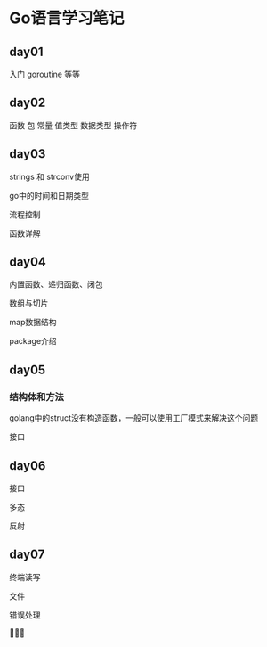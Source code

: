 # Go语言学习笔记

## day01 

入门 goroutine 等等

## day02 

函数 包 常量 值类型 数据类型 操作符

## day03 

strings 和 strconv使用

go中的时间和日期类型

流程控制

函数详解

## day04

内置函数、递归函数、闭包

数组与切片

map数据结构

package介绍

## day05

###  结构体和方法

golang中的struct没有构造函数，一般可以使用工厂模式来解决这个问题

接口

## day06

接口

多态

反射

## day07

终端读写

文件

错误处理

:bear::whale::dolphin: